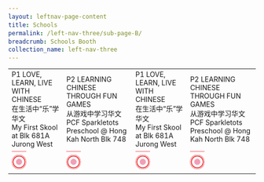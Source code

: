 ```yaml
---
layout: leftnav-page-content
title: Schools
permalink: /left-nav-three/sub-page-B/
breadcrumb: Schools Booth
collection_name: left-nav-three
---
```

<table>
<tr>
  <td>
    P1 LOVE, LEARN, LIVE WITH CHINESE
    <br>在生活中“乐”学华文
    <br>My First Skool at Blk 681A Jurong West
  </td>
  <td>
    P2 LEARNING CHINESE THROUGH FUN GAMES
    <br>从游戏中学习华文
    <br>PCF Sparkletots Preschool @ Hong Kah North Blk 748
  </td>  
  <td>
    P1 LOVE, LEARN, LIVE WITH CHINESE
    <br>在生活中“乐”学华文
    <br>My First Skool at Blk 681A Jurong West
  </td>
  <td>
    P2 LEARNING CHINESE THROUGH FUN GAMES
    <br>从游戏中学习华文
    <br>PCF Sparkletots Preschool @ Hong Kah North Blk 748
  </td>  
</tr>
  <tr>
    <td>
      <img src="/images/Carnival/Carnival_Circle_Red.png" alt="Session 1" style="width:30px;" />
    </td>
    <td>
      <img src="/images/Carnival/Carnival_Circle_Red.png" alt="Session 2" style="width:30px;" />
    </td>
    <td>
      <img src="/images/Carnival/Carnival_Circle_Red.png" alt="Session 3" style="width:30px;" />
    </td>
    <td>
      <img src="/images/Carnival/Carnival_Circle_Red.png" alt="Session 4" style="width:30px;" />
    </td>
  </tr>
</table>
